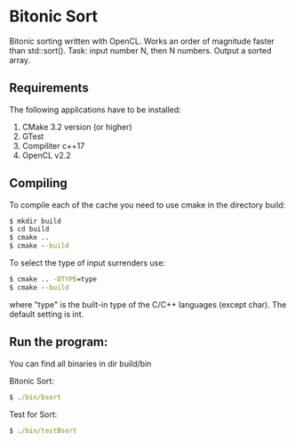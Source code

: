 # Bitonic Sort
Bitonic sorting written with OpenCL. Works an order of magnitude faster than std::sort().
Task: input number N, then N numbers. Output a sorted array.

## Requirements 

The following applications have to be installed:

1. CMake 3.2 version (or higher)
2. GTest
3. Compiliter c++17
4. OpenCL v2.2


## Compiling 

To compile each of the cache you need to use сmake in the directory build:

``` cmd
$ mkdir build
$ cd build
$ сmake ..
$ cmake --build
```

To select the type of input surrenders use:

``` cmd
$ сmake .. -DTYPE=type
$ cmake --build
```
where "type" is the built-in type of the C/C++ languages (except char). The default setting is int.
## Run the program:

You can find all binaries in dir build/bin


Bitonic Sort: 
``` cmd
$ ./bin/bsort
```
Test for Sort:

``` cmd
$ ./bin/testBsort
```
